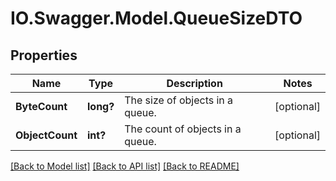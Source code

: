 # IO.Swagger.Model.QueueSizeDTO
## Properties

Name | Type | Description | Notes
------------ | ------------- | ------------- | -------------
**ByteCount** | **long?** | The size of objects in a queue. | [optional] 
**ObjectCount** | **int?** | The count of objects in a queue. | [optional] 

[[Back to Model list]](../README.md#documentation-for-models) [[Back to API list]](../README.md#documentation-for-api-endpoints) [[Back to README]](../README.md)

